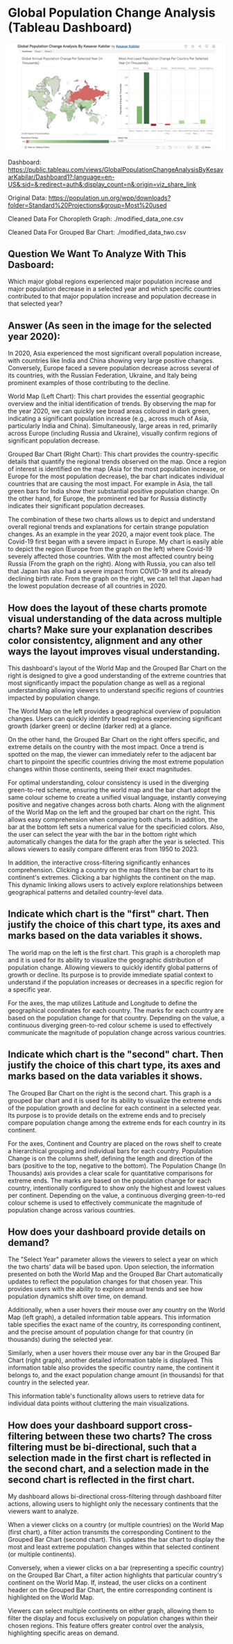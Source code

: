 # Global Population Change Analysis (Tableau Dashboard)

![](./imgs/dashboard1.png)

Dashboard: https://public.tableau.com/views/GlobalPopulationChangeAnalysisByKesavarKabilar/Dashboard1?:language=en-US&:sid=&:redirect=auth&:display_count=n&:origin=viz_share_link

Original Data: https://population.un.org/wpp/downloads?folder=Standard%20Projections&group=Most%20used

Cleaned Data For Choropleth Graph: ./modified_data_one.csv

Cleaned Data For Grouped Bar Chart: ./modified_data_two.csv

## Question We Want To Analyze With This Dasboard: 

Which major global regions experienced major population increase and major population decrease in a selected year and which specific countries contributed to that major population increase and population decrease in that selected year?

## Answer (As seen in the image for the selected year 2020): 

In 2020, Asia experienced the most significant overall population increase, with countries like India and China showing very large positive changes. Conversely, Europe faced a severe population decrease across several of its countries, with the Russian Federation, Ukraine, and Italy being prominent examples of those contributing to the decline.

World Map (Left Chart): This chart provides the essential geographic overview and the initial identification of trends. By observing the map for the year 2020, we can quickly see broad areas coloured in dark green, indicating a significant population increase (e.g., across much of Asia, particularly India and China). Simultaneously, large areas in red, primarily across Europe (including Russia and Ukraine), visually confirm regions of significant population decrease. 

Grouped Bar Chart (Right Chart): This chart provides the country-specific details that quantify the regional trends observed on the map. Once a region of interest is identified on the map (Asia for the most population increase, or Europe for the most population decrease), the bar chart indicates individual countries that are causing the most impact. For example in Asia, the tall green bars for India show their substantial positive population change. On the other hand, for Europe, the prominent red bar for Russia distinctly indicates their significant population decreases.

The combination of these two charts allows us to depict and understand overall regional trends and explanations for certain strange population changes. As an example in the year 2020, a major event took place. The Covid-19 first began with a severe impact in Europe. My chart is easily able to depict the region (Europe from the graph on the left) where Covid-19 severely affected those countries. With the most affected country being Russia (From the graph on the right). Along with Russia, you can also tell that Japan has also had a severe impact from COVID-19 and its already declining birth rate. From the graph on the right, we can tell that Japan had the lowest population decrease of all countries in 2020.

## How does the layout of these charts promote visual understanding of the data across multiple charts? Make sure your explanation describes color consistentcy, alignment and any other ways the layout improves visual understanding.

This dashboard's layout of the World Map and the Grouped Bar Chart on the right is designed to give a good understanding of the extreme countries that most significantly impact the population change as well as a regional understanding allowing viewers to understand specific regions of countries impacted by population change.

The World Map on the left provides a geographical overview of population changes. Users can quickly identify broad regions experiencing significant growth (darker green) or decline (darker red) at a glance. 

On the other hand, the Grouped Bar Chart on the right offers specific, and extreme details on the country with the most impact. Once a trend is spotted on the map, the viewer can immediately refer to the adjacent bar chart to pinpoint the specific countries driving the most extreme population changes within those continents, seeing their exact magnitudes. 

For optimal understanding, colour consistency is used in the diverging green-to-red scheme, ensuring the world map and the bar chart adopt the same colour scheme to create a unified visual language, instantly conveying positive and negative changes across both charts. Along with the alignment of the World Map on the left and the grouped bar chart on the right. This allows easy comprehension when comparing both charts. In addition, the bar at the bottom left sets a numerical value for the specificied colors. Also, the user can select the year with the bar in the bottom right which automatically changes the data for the graph after the year is selected. This allows viewers to easily compare different eras from 1950 to 2023. 

In addition, the interactive cross-filtering significantly enhances comprehension. Clicking a country on the map filters the bar chart to its continent's extremes. Clicking a bar highlights the continent on the map. This dynamic linking allows users to actively explore relationships between geographical patterns and detailed country-level data.

## Indicate which chart is the "first" chart. Then justify the choice of this chart type, its axes and marks based on the data variables it shows.

The world map on the left is the first chart. This graph is a choropleth map and it is used for its ability to visualize the geographic distribution of population change. Allowing viewers to quickly identify global patterns of growth or decline. Its purpose is to provide immediate spatial context to understand if the population increases or decreases in a specific region for a specific year.

For the axes, the map utilizes Latitude and Longitude to define the geographical coordinates for each country. The marks for each country are based on the population change for that country. Depending on the value, a continuous diverging green-to-red colour scheme is used to effectively communicate the magnitude of population change across various countries. 

## Indicate which chart is the "second" chart. Then justify the choice of this chart type, its axes and marks based on the data variables it shows.

The Grouped Bar Chart on the right is the second chart. This graph is a grouped bar chart and it is used for its ability to visualize the extreme ends of the population growth and decline for each continent in a selected year. Its purpose is to provide details on the extreme ends and to precisely compare population change among the extreme ends for each country in its continent. 

For the axes, Continent and Country are placed on the rows shelf to create a hierarchical grouping and individual bars for each country. Population Change is on the columns shelf, defining the length and direction of the bars (positive to the top, negative to the bottom). The Population Change (In Thousands) axis provides a clear scale for quantitative comparisons for extreme ends. The marks are based on the population change for each country, intentionally configured to show only the highest and lowest values per continent. Depending on the value, a continuous diverging green-to-red colour scheme is used to effectively communicate the magnitude of population change across various countries. 

## How does your dashboard provide details on demand?

The "Select Year" parameter allows the viewers to select a year on which the two charts' data will be based upon. Upon selection, the information presented on both the World Map and the Grouped Bar Chart automatically updates to reflect the population changes for that chosen year. This provides users with the ability to explore annual trends and see how population dynamics shift over time, on demand.

Additionally, when a user hovers their mouse over any country on the World Map (left graph), a detailed information table appears. This information table specifies the exact name of the country, its corresponding continent, and the precise amount of population change for that country (in thousands) during the selected year.

Similarly, when a user hovers their mouse over any bar in the Grouped Bar Chart (right graph), another detailed information table is displayed. This information table also provides the specific country name, the continent it belongs to, and the exact population change amount (in thousands) for that country in the selected year. 

This information table's functionality allows users to retrieve data for individual data points without cluttering the main visualizations.

## How does your dashboard support cross-filtering between these two charts? The cross filtering must be bi-directional, such that a selection made in the first chart is reflected in the second chart, and a selection made in the second chart is reflected in the first chart.

My dashboard allows bi-directional cross-filtering through dashboard filter actions, allowing users to highlight only the necessary continents that the viewers want to analyze.

When a viewer clicks on a country (or multiple countries) on the World Map (first chart), a filter action transmits the corresponding Continent to the Grouped Bar Chart (second chart). This updates the bar chart to display the most and least extreme population changes within that selected continent (or multiple continents).

Conversely, when a viewer clicks on a bar (representing a specific country) on the Grouped Bar Chart, a filter action highlights that particular country's continent on the World Map. If, instead, the user clicks on a continent header on the Grouped Bar Chart, the entire corresponding continent is highlighted on the World Map. 


Viewers can select multiple continents on either graph, allowing them to filter the display and focus exclusively on population changes within their chosen regions. This feature offers greater control over the analysis, highlighting specific areas on demand.  
